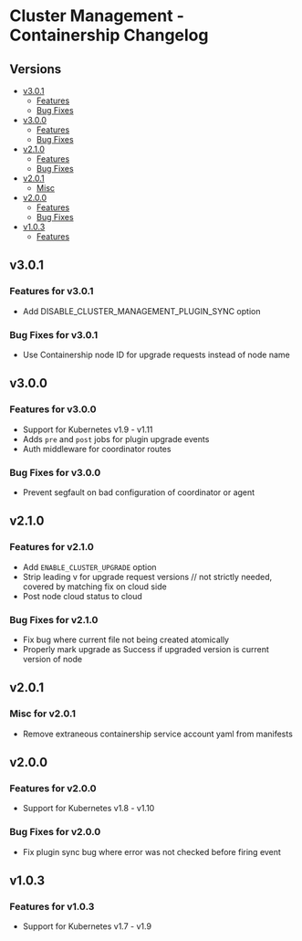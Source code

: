 # Cluster Management - Containership Changelog

## Versions

- [v3.0.1](#v301)
  - [Features](#features-for-v301)
  - [Bug Fixes](#bug-fixes-for-v301)
- [v3.0.0](#v300)
  - [Features](#features-for-v300)
  - [Bug Fixes](#bug-fixes-for-v300)
- [v2.1.0](#v210)
  - [Features](#features-for-v210)
  - [Bug Fixes](#bug-fixes-for-v210)
- [v2.0.1](#v201)
  - [Misc](#misc-for-v201)
- [v2.0.0](#v200)
  - [Features](#features-for-v200)
  - [Bug Fixes](#bug-fixes-for-v200)
- [v1.0.3](#v103)
  - [Features](#features-for-v103)

## v3.0.1

### Features for v3.0.1

* Add DISABLE_CLUSTER_MANAGEMENT_PLUGIN_SYNC option

### Bug Fixes for v3.0.1

* Use Containership node ID for upgrade requests instead of node name

## v3.0.0

### Features for v3.0.0

* Support for Kubernetes v1.9 - v1.11
* Adds `pre` and `post` jobs for plugin upgrade events
* Auth middleware for coordinator routes

### Bug Fixes for v3.0.0

* Prevent segfault on bad configuration of coordinator or agent

## v2.1.0

### Features for v2.1.0

* Add `ENABLE_CLUSTER_UPGRADE` option
* Strip leading v for upgrade request versions // not strictly needed, covered by matching fix on cloud side
* Post node cloud status to cloud

### Bug Fixes for v2.1.0

* Fix bug where current file not being created atomically
* Properly mark upgrade as Success if upgraded version is current version of node

## v2.0.1

### Misc for v2.0.1

* Remove extraneous containership service account yaml from manifests

## v2.0.0

### Features for v2.0.0

* Support for Kubernetes v1.8 - v1.10

### Bug Fixes for v2.0.0

* Fix plugin sync bug where error was not checked before firing event

## v1.0.3

### Features for v1.0.3

* Support for Kubernetes v1.7 - v1.9
